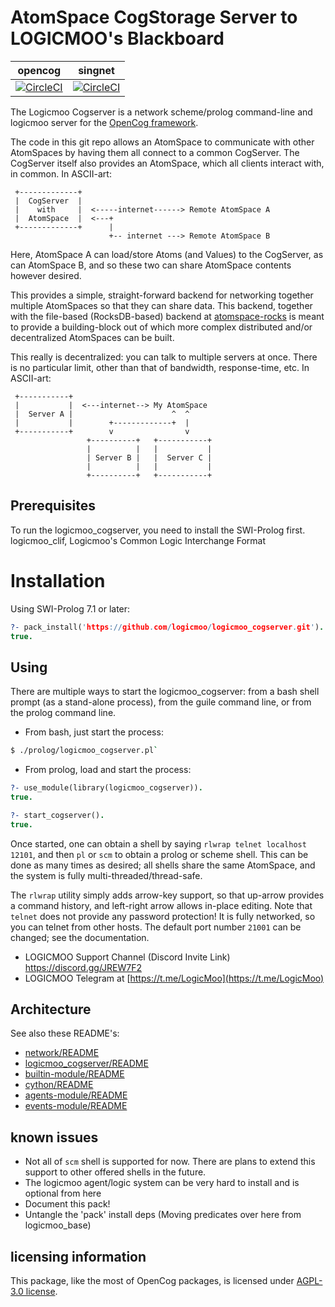 
AtomSpace CogStorage Server to LOGICMOO's Blackboard
===========================

opencog | singnet
------- | -------
[![CircleCI](https://circleci.com/gh/opencog/logicmoo_cogserver.svg?style=svg)](https://circleci.com/gh/opencog/logicmoo_cogserver) | [![CircleCI](https://circleci.com/gh/singnet/logicmoo_cogserver.svg?style=svg)](https://circleci.com/gh/singnet/logicmoo_cogserver)

The Logicmoo Cogserver is a network scheme/prolog command-line and logicmoo server for the [OpenCog framework](https://opencog.org).

The code in this git repo allows an AtomSpace to communicate with other AtomSpaces by having them all connect to a common CogServer.
The CogServer itself also provides an AtomSpace, which all clients interact with, in common.  In ASCII-art:
```
 +-------------+
 |  CogServer  |
 |    with     |  <-----internet------> Remote AtomSpace A
 |  AtomSpace  |  <---+
 +-------------+      |
                      +-- internet ---> Remote AtomSpace B

```

Here, AtomSpace A can load/store Atoms (and Values) to the CogServer,
as can AtomSpace B, and so these two can share AtomSpace contents
however desired.

This provides a simple, straight-forward backend for networking
together multiple AtomSpaces so that they can share data. This
backend, together with the file-based (RocksDB-based) backend
at [atomspace-rocks](https://github.com/opencog/atomspace-rocks)
is meant to provide a building-block out of which more complex
distributed and/or decentralized AtomSpaces can be built.

This really is decentralized: you can talk to multiple servers at once.
There is no particular limit, other than that of bandwidth,
response-time, etc.  In ASCII-art:

```
 +-----------+
 |           |  <---internet--> My AtomSpace
 |  Server A |                      ^  ^
 |           |        +-------------+  |
 +-----------+        v                v
                 +----------+   +-----------+
                 |          |   |           |
                 | Server B |   |  Server C |
                 |          |   |           |
                 +----------+   +-----------+
```

Prerequisites
-------------
To run the logicmoo_cogserver, you need to install the SWI-Prolog first.
logicmoo_clif, Logicmoo's Common Logic Interchange Format


# Installation

Using SWI-Prolog 7.1 or later:

```prolog
?- pack_install('https://github.com/logicmoo/logicmoo_cogserver.git').
true.
```


Using
-----
There are multiple ways to start the logicmoo_cogserver: from a bash shell prompt
(as a stand-alone process), from the guile command line, or from the
prolog command line.


* From bash, just start the process:
```bash
$ ./prolog/logicmoo_cogserver.pl`
``` 

* From prolog, load and start the process:
```prolog
?- use_module(library(logicmoo_cogserver)).
true.

?- start_cogserver().
true.

``` 

Once started, one can obtain a shell by saying `rlwrap telnet localhost
12101`, and then `pl` or `scm` to obtain a prolog or scheme shell.  This
can be done as many times as desired; all shells share the same
AtomSpace, and the system is fully multi-threaded/thread-safe.

The `rlwrap` utility simply adds arrow-key support, so that up-arrow
provides a command history, and left-right arrow allows in-place editing.
Note that `telnet` does not provide any password protection!  It is
fully networked, so you can telnet from other hosts. The default port
number `21001` can be changed; see the documentation.

- LOGICMOO Support Channel (Discord Invite Link)  https://discord.gg/JREW7F2
- LOGICMOO Telegram at [https://t.me/LogicMoo](https://t.me/LogicMoo)



Architecture
------------
See also these README's:

* [network/README](opencog/network/README.md)
* [logicmoo_cogserver/README](opencog/cogserver/server/README.md)
* [builtin-module/README](opencog/cogserver/modules/commands/README.md)
* [cython/README](opencog/cython/README.md)
* [agents-module/README](opencog/cogserver/modules/agents/README.md)
* [events-module/README](opencog/cogserver/modules/events/README.md)


## known issues

- Not all of `scm` shell is supported for now. There are plans to extend this support to other offered shells in the future.
- The logicmoo agent/logic system can be very hard to install and is optional from here
- Document this pack!
- Untangle the 'pack' install deps (Moving predicates over here from logicmoo_base)


## licensing information

This package, like the most of OpenCog packages, is licensed under [AGPL-3.0 license](LICENSE).


